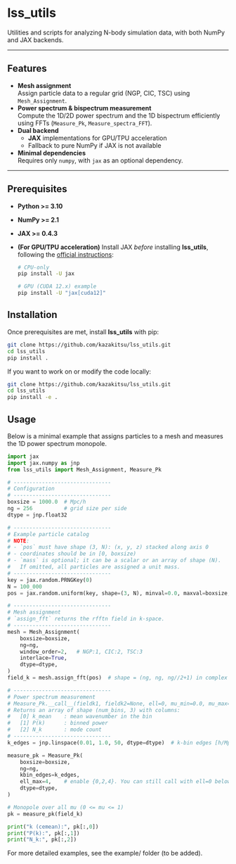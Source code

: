 # lss_utils

Utilities and scripts for analyzing N-body simulation data, with both NumPy and JAX backends.

---

## Features

- **Mesh assignment**  
  Assign particle data to a regular grid (NGP, CIC, TSC) using `Mesh_Assignment`.
- **Power spectrum & bispectrum measurement**  
  Compute the 1D/2D power spectrum and the 1D bispectrum efficiently using FFTs (`Measure_Pk`, `Measure_spectra_FFT`).
- **Dual backend**  
  - **JAX** implementations for GPU/TPU acceleration  
  - Fallback to pure NumPy if JAX is not available
- **Minimal dependencies**  
  Requires only `numpy`, with `jax` as an optional dependency.

---

## Prerequisites

- **Python >= 3.10**
- **NumPy >= 2.1**
- **JAX >= 0.4.3**
- **(For GPU/TPU acceleration)** Install JAX *before* installing **lss_utils**, following the [official instructions](https://github.com/jax-ml/jax#installation):

  ```bash
  # CPU-only
  pip install -U jax

  # GPU (CUDA 12.x) example
  pip install -U "jax[cuda12]"


## Installation

Once prerequisites are met, install **lss_utils** with pip:

```bash
git clone https://github.com/kazakitsu/lss_utils.git
cd lss_utils
pip install .
```

If you want to work on or modify the code locally:
```bash
git clone https://github.com/kazakitsu/lss_utils.git
cd lss_utils
pip install -e .
```

## Usage

Below is a minimal example that assigns particles to a mesh and measures the 1D power spectrum monopole.

```python
import jax
import jax.numpy as jnp
from lss_utils import Mesh_Assignment, Measure_Pk

# -------------------------------
# Configuration
# -------------------------------
boxsize = 1000.0  # Mpc/h
ng = 256          # grid size per side
dtype = jnp.float32

# -------------------------------
# Example particle catalog
# NOTE:
# - `pos` must have shape (3, N): (x, y, z) stacked along axis 0
# - coordinates should be in [0, boxsize)
# - `mass` is optional; it can be a scalar or an array of shape (N).
#   If omitted, all particles are assigned a unit mass.
# -------------------------------
key = jax.random.PRNGKey(0)
N = 100_000
pos = jax.random.uniform(key, shape=(3, N), minval=0.0, maxval=boxsize, dtype=dtype)

# -------------------------------
# Mesh assignment
# `assign_fft` returns the rfftn field in k-space.
# -------------------------------
mesh = Mesh_Assignment(
    boxsize=boxsize,
    ng=ng,
    window_order=2,   # NGP:1, CIC:2, TSC:3
    interlace=True,
    dtype=dtype,
)
field_k = mesh.assign_fft(pos)  # shape = (ng, ng, ng//2+1) in complex dtype

# -------------------------------
# Power spectrum measurement
# Measure_Pk.__call__(fieldk1, fieldk2=None, ell=0, mu_min=0.0, mu_max=1.0)
# Returns an array of shape (num_bins, 3) with columns:
#   [0] k_mean    : mean wavenumber in the bin
#   [1] P(k)      : binned power
#   [2] N_k       : mode count
# -------------------------------
k_edges = jnp.linspace(0.01, 1.0, 50, dtype=dtype)  # k-bin edges [h/Mpc]

measure_pk = Measure_Pk(
    boxsize=boxsize,
    ng=ng,
    kbin_edges=k_edges,
    ell_max=4,    # enable {0,2,4}. You can still call with ell=0 below.
    dtype=dtype,
)

# Monopole over all mu (0 <= mu <= 1)
pk = measure_pk(field_k)

print("k (cemean):", pk[:,0])
print("P(k):", pk[:,1])
print("N_k:", pk[:,2])
```

For more detailed examples, see the example/ folder (to be added).
